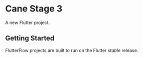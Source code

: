 # Cane Stage 3

A new Flutter project.

## Getting Started

FlutterFlow projects are built to run on the Flutter _stable_ release.
